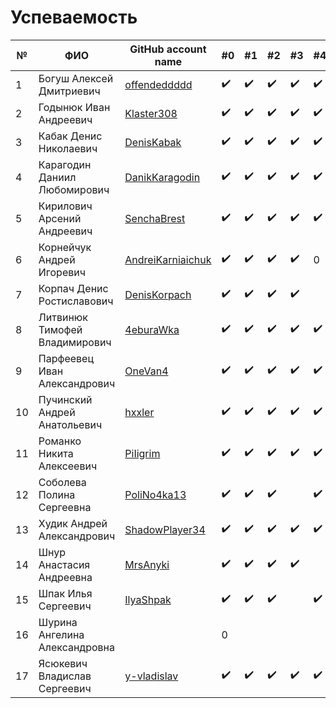 # Успеваемость #

| №  | ФИО                           | GitHub account name                                     | #0 | #1 | #2 | #3 | #4 | #5 |Рейтинг |
|----|-------------------------------|---------------------------------------------------------|----|----|----|----|----|----|--------|
| 1  | Богуш Алексей Дмитриевич      |[offendeddddd](https://github.com/offendeddddd)          |✔️  |✔️ |✔️ | ✔️ |✔️  |    |8      |
| 2  | Годынюк Иван Андреевич        |[Klaster308](https://github.com/Klaster308)              |✔️  |✔️ |✔️ | ✔️ |✔️  |    |8      |
| 3  | Кабак Денис Николаевич        |[DenisKabak](https://github.com/DenisKabak)              |✔️  |✔️ |✔️ | ✔️ |✔️  |✔️ |9      |
| 4  | Карагодин Даниил Любомирович  |[DanikKaragodin](https://github.com/DanikKaragodin)      |✔️  |✔️ |✔️ | ✔️ |✔️  |✔️ |10     |
| 5  | Кирилович Арсений Андреевич   |[SenchaBrest](https://github.com/SenchaBrest)            |✔️  |✔️ |✔️ | ✔️ |✔️  |✔️ |10     |
| 6  | Корнейчук Андрей Игоревич     |[AndreiKarniaichuk](https://github.com/AndreiKarniaichuk)|✔️  |✔️ |✔️ | ✔️ |0  |0   |9      |
| 7  | Корпач Денис Ростиславович    |[DenisKorpach](https://github.com/DenisKorpach)          |✔️  |✔️ |✔️ | ✔️ |    |    |8      |
| 8  | Литвинюк Тимофей Владимирович |[4eburaWka](https://github.com/4eburaWka)                |✔️  |✔️ |✔️ | ✔️ |✔️  |✔️ |9       |
| 9  | Парфеевец Иван Александрович  |[OneVan4](https://github.com/OneVan4)                    |✔️  |✔️ |✔️ | ✔️ |✔️  |✔️ |7      |
| 10 | Пучинский Андрей Анатольевич  |[hxxler](https://github.com/hxxler)                      |✔️  |✔️ |✔️ | ✔️ |✔️  |✔️ |7      |
| 11 | Романко Никита Алексеевич     |[PiIigrim](https://github.com/PiIigrim)                  |✔️  |✔️ |✔️ | ✔️ |✔️  |✔️ |6      |
| 12 | Соболева Полина Сергеевна     |[PoliNo4ka13](https://github.com/PoliNo4ka13)            |✔️  |✔️ |✔️ |     |✔️  |✔️ |7      |
| 13 | Худик Андрей Александрович    |[ShadowPlayer34](https://github.com/ShadowPlayer34)      |✔️  |✔️ |✔️ | ✔️ |✔️  |✔️ |6      |
| 14 | Шнур Анастасия Андреевна      |[MrsAnyki](https://github.com/MrsAnyki)                  |✔️  |✔️ |✔️ | ✔️ |    |    |6      |
| 15 | Шпак Илья Сергеевич           |[IlyaShpak](https://github.com/IlyaShpak)                |✔️  |✔️ |✔️ |     |✔️  |✔️ |8      |
| 16 | Шурина Ангелина Александровна |                                                         |0   |   |    |     |    |    |4      |
| 17 | Ясюкевич Владислав Сергеевич  |[y-vladislav](https://github.com/y-vladislav)            |✔️  |✔️ |✔️ | ✔️ |✔️  |✔️ |7      |

